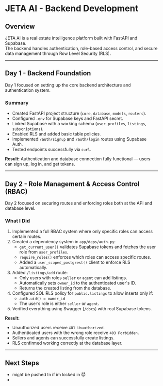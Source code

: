 # JETA AI - Backend Development

## Overview
JETA AI is a real estate intelligence platform built with FastAPI and Supabase.  
The backend handles authentication, role-based access control, and secure data management through Row Level Security (RLS).

---

## Day 1 - Backend Foundation
Day 1 focused on setting up the core backend architecture and authentication system.

### Summary
- Created FastAPI project structure (`core`, `database`, `models`, `routers`).
- Configured `.env` for Supabase keys and FastAPI secret.
- Linked Supabase with a working schema (`user_profiles`, `listings`, `subscriptions`).
- Enabled RLS and added basic table policies.
- Implemented `/auth/signup` and `/auth/login` routes using Supabase Auth.
- Tested endpoints successfully via `curl`.

**Result:** Authentication and database connection fully functional — users can sign up, log in, and get tokens.

---

## Day 2 - Role Management & Access Control (RBAC)
Day 2 focused on securing routes and enforcing roles both at the API and database level.

### What I Did
1. Implemented a full RBAC system where only specific roles can access certain routes.
2. Created a dependency system in `app/deps/auth.py`:
   - `get_current_user()` validates Supabase tokens and fetches the user role from `user_profiles`.
   - `require_roles()` enforces which roles can access specific routes.
   - Added a `user_scoped_postgrest()` client to enforce RLS automatically.
3. Added `/listings/add` route:
   - Only users with roles `seller` or `agent` can add listings.
   - Automatically sets `owner_id` to the authenticated user's ID.
   - Returns the created listing from the database.
4. Configured SQL RLS policy for `public.listings` to allow inserts only if:
   - `auth.uid() = owner_id`
   - The user’s role is either `seller` or `agent`.
5. Verified everything using Swagger (`/docs`) with real Supabase tokens.

**Result:**  
- Unauthorized users receive `401 Unauthorized`.  
- Authenticated users with the wrong role receive `403 Forbidden`.  
- Sellers and agents can successfully create listings.  
- RLS confirmed working correctly at the database layer.

---

## Next Steps
- might be pushed tn if im locked in 😈
- 
